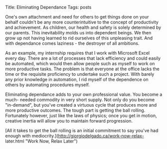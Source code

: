 Title: Eliminating Dependance
Tags: posts

One's own attachment and need for others to get things done on your behalf
couldn't be any more counterintuitive to the concept of productivity and
achievement. As children, our health and safety is solely determined by our
parents. This inevitability molds us into dependent beings. We then grow up
not having learned to rid ourselves of this unpleasing trait. And with
dependance comes laziness - the destroyer of all ambitions.



As an example, my internship requires that I work with Microsoft Excel every
day. There are a lot of processes that lack efficiency and could easily be
automated, which would then allow people such as myself to work on more
productive tasks. The problem is that everyone at the office lacks the time or
the requisite proficiency to undertake such a project. With barely any prior
knowledge in automation, I rid myself of the dependence on others by
automating procedures myself.



Eliminating dependance adds to your own professional value. You become a much-
needed commodity in very short supply. Not only do you become "in-demand", but
you've created a virtuous cycle that produces more and more productive
outcomes.  The tough part is getting the ball rolling. Fortunately however,
just like the laws of physics; once you get in motion, creative inertia will
allow you to maintain forward progression.



[All it takes to get the ball rolling is an initial commitment to say you've
had enough with mediocrity.](http://giorgiodelgado.ca/work-now-relax-
later.html "Work Now, Relax Later")


